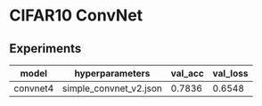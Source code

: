 # CIFAR10 ConvNet


## Experiments

|   model|        hyperparameters | val_acc | val_loss |
| ------ | ---------------------- | ------- | -------- |
|convnet4| simple_convnet_v2.json| 0.7836| 0.6548| 
